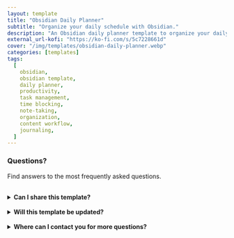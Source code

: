 ```yaml
---
layout: template
title: "Obsidian Daily Planner"
subtitle: "Organize your daily schedule with Obsidian."
description: "An Obsidian daily planner template to organize your daily schedule."
external_url-kofi: "https://ko-fi.com/s/5c7228661d"
cover: "/img/templates/obsidian-daily-planner.webp"
categories: [templates]
tags:
  [
    obsidian,
    obsidian template,
    daily planner,
    productivity,
    task management,
    time blocking,
    note-taking,
    organization,
    content workflow,
    journaling,
  ]
---
```


### Questions?

Find answers to the most frequently asked questions.

<br>

<details>
    <summary><b>Can I share this template?</b></summary>

    <br>

    Yes! I even encourage you to share the template with others, because I'd like to reach as many people as possible. But please don't alter any of my content or sell the template yourself.

</details>

<br>

<details>
    <summary><b>Will this template be updated?</b></summary>

    <br>

    My plan is to update the template when I feel necessary to make sure it stays current and relevant.

</details>

<br>

<details>
    <summary><b>Where can I contact you for more questions?</b></summary>

    <br>

    You can contact me at glitchedinorbit@gmail.com and I'll be happy to answer any questions or concerns.

</details>
